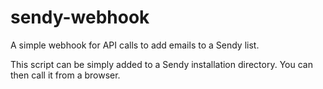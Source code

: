 # sendy-webhook
A simple webhook for API calls to add emails to a Sendy list.

This script can be simply added to a Sendy installation directory.  You can then call it from a browser.
